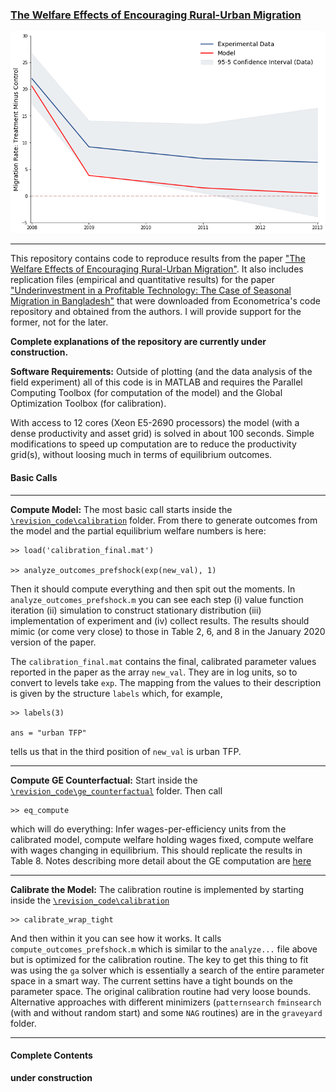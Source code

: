 ### [The Welfare Effects of Encouraging Rural-Urban Migration](http://www.waugheconomics.com/uploads/2/2/5/6/22563786/LMW.pdf)

<p align="center">
<img src="migration_rates.png">
</p>

---
This repository contains code to reproduce results from the paper ["The Welfare Effects of Encouraging Rural-Urban Migration"](http://www.waugheconomics.com/uploads/2/2/5/6/22563786/LMW.pdf). It also includes replication files (empirical and quantitative results) for the paper ["Underinvestment in a Profitable
Technology: The Case of Seasonal Migration in Bangladesh"](https://onlinelibrary.wiley.com/doi/abs/10.3982/ECTA10489) that were downloaded from Econometrica's code repository and obtained from the authors. I will provide support for the former, not for the later.

**Complete explanations of the repository are currently under construction.**

**Software Requirements:** Outside of plotting (and the data analysis of the field experiment) all of this code is in MATLAB and requires the Parallel Computing Toolbox (for computation of the model) and the Global Optimization Toolbox (for calibration).

With access to 12 cores (Xeon E5-2690 processors) the model (with a dense productivity and asset grid) is solved in about 100 seconds. Simple modifications to speed up computation are to reduce the productivity grid(s), without loosing much in terms of equilibrium outcomes.

#### Basic Calls
---
**Compute Model:** The most basic call starts inside the [``\revision_code\calibration``](https://github.com/mwaugh0328/welfare_migration/tree/master/revision_code/calibration) folder. From there to generate outcomes from the model and the partial equilibrium welfare numbers is here:

```
>> load('calibration_final.mat')

>> analyze_outcomes_prefshock(exp(new_val), 1)
```
Then it should compute everything and then spit out the moments. In ``analyze_outcomes_prefshock.m`` you can see each step (i) value function iteration (ii) simulation to construct stationary distribution (iii) implementation of experiment and (iv) collect results. The results should mimic (or come very close) to those in Table 2, 6, and 8 in the January 2020 version of the paper.

The ``calibration_final.mat`` contains the final, calibrated parameter values reported in the paper as the array ``new_val``. They are in log units, so to convert to levels take ``exp``. The mapping from the values to their description is given by the structure ``labels`` which, for example,
```
>> labels(3)

ans = "urban TFP"
```
tells us that in the third position of ``new_val`` is urban TFP.

---
**Compute GE Counterfactual:** Start inside the [``\revision_code\ge_counterfactual``](https://github.com/mwaugh0328/welfare_migration/tree/master/revision_code/ge_counterfactual) folder. Then call
```
>> eq_compute
```
which will do everything: Infer wages-per-efficiency units from the calibrated model, compute welfare holding wages fixed, compute welfare with wages changing in equilibrium. This should replicate the results in Table 8. Notes describing more detail about the GE computation are [here](https://github.com/mwaugh0328/welfare_migration/blob/master/notes_ge_version/notes_GE_analysis.pdf)

---

**Calibrate the Model:** The calibration routine is implemented by starting inside the [``\revision_code\calibration``](https://github.com/mwaugh0328/welfare_migration/tree/master/revision_code/calibration)
```
>> calibrate_wrap_tight
```
And then within it you can see how it works. It calls ``compute_outcomes_prefshock.m`` which is similar to the ``analyze...`` file above but is optimized for the calibration routine.  The key to get this thing to fit was using the ``ga`` solver which is essentially a search of the entire parameter space in a smart way. The current settins have a tight bounds on the parameter space. The original calibration routine had very loose bounds. Alternative approaches with different minimizers (``patternsearch`` ``fminsearch`` (with and without random start) and some ``NAG`` routines) are in the ``graveyard`` folder.

---

#### Complete Contents

**under construction**
